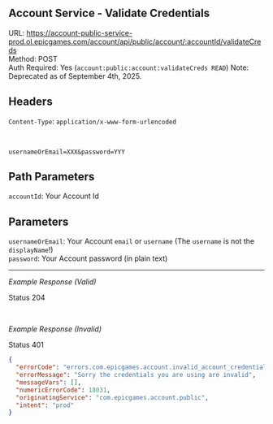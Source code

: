 ## Account Service - Validate Credentials

URL: https://account-public-service-prod.ol.epicgames.com/account/api/public/account/:accountId/validateCreds \
Method: POST \
Auth Required: Yes (`account:public:account:validateCreds READ`)
Note: Deprecated as of September 4th, 2025.

## Headers

`Content-Type`: `application/x-www-form-urlencoded`

<br/>

```
usernameOrEmail=XXX&password=YYY
```

## Path Parameters

`accountId`: Your Account Id

## Parameters

`usernameOrEmail`: Your Account `email` or `username` (The `username` is not the `displayName`!) <br/>
`password`: Your Account password (in plain text)

---

_Example Response (Valid)_

Status 204

<br/>

_Example Response (Invalid)_

Status 401

```json
{
  "errorCode": "errors.com.epicgames.account.invalid_account_credentials",
  "errorMessage": "Sorry the credentials you are using are invalid",
  "messageVars": [],
  "numericErrorCode": 18031,
  "originatingService": "com.epicgames.account.public",
  "intent": "prod"
}
```
